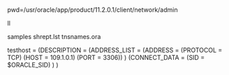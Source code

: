 ###

pwd=/usr/oracle/app/product/11.2.0.1/client/network/admin

ll

samples
shrept.lst
tnsnames.ora


testhost = 
	(DESCRIPTION =
		(ADDRESS_LIST = 
			(ADDRESS = (PROTOCOL = TCP) (HOST = 109.1.0.1) (PORT = 3306))
		)
		(CONNECT_DATA = 
			(SID = $ORACLE_SID)
		)
	)